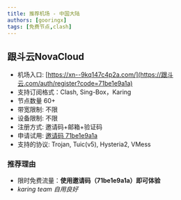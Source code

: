 ```yaml
---
title: 推荐机场 - 中国大陆
authors: [gooringx]
tags: [免费节点,clash]
---
```


## 跟斗云NovaCloud
- 机场入口: [https://xn--9kq147c4p2a.com/](https://跟斗云.com/auth/register?code=71be1e9a1a)
- 支持订阅格式：Clash, Sing-Box，Karing
- 节点数量 60+
- 带宽限制: 不限
- 设备限制: 不限
- 注册方式: 邀请码+邮箱+验证码
- 申请试用: [邀请码 71be1e9a1a](https://跟斗云.com/auth/register?code=71be1e9a1a)
- 支持的协议: Trojan, Tuic(v5), Hysteria2, VMess


### 推荐理由
- 限时免费流量：**使用邀请码（71be1e9a1a）即可体验**
- *karing team 自用良好*


